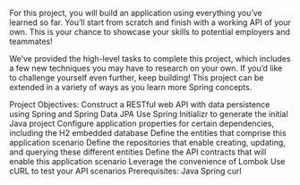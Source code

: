 For this project, you will build an application using everything you’ve learned so far. You’ll start from scratch and finish with a working API of your own. This is your chance to showcase your skills to potential employers and teammates!

We’ve provided the high-level tasks to complete this project, which includes a few new techniques you may have to research on your own. If you’d like to challenge yourself even further, keep building! This project can be extended in a variety of ways as you learn more Spring concepts.

Project Objectives:
Construct a RESTful web API with data persistence using Spring and Spring Data JPA
Use Spring Initializr to generate the initial Java project
Configure application properties for certain dependencies, including the H2 embedded database
Define the entities that comprise this application scenario
Define the repositories that enable creating, updating, and querying these different entities
Define the API contracts that will enable this application scenario
Leverage the convenience of Lombok
Use cURL to test your API scenarios
Prerequisites:
Java
Spring
curl
